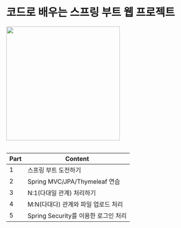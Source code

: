 # 코드로 배우는 스프링 부트 웹 프로젝트

<img src="https://github.com/eun61n00/GrowingUp/assets/71613548/64e482d5-083a-4e82-ae44-1831f26d5be3" height="300px">
<br />
<br />

| Part | Content                              |
| ---- | ------------------------------------ |
| 1    | 스프링 부트 도전하기                 |
| 2    | Spring MVC/JPA/Thymeleaf 연습        |
| 3    | N:1(다대일 관계) 처리하기            |
| 4    | M:N(다대다) 관계와 파일 업로드 처리  |
| 5    | Spring Security를 이용한 로그인 처리 |

